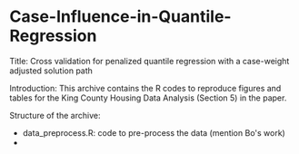 # Case-Influence-in-Quantile-Regression

Title: 
Cross validation for penalized quantile regression with a case-weight adjusted solution path

Introduction:
This archive contains the R codes to reproduce figures and tables for the King County Housing Data Analysis (Section 5) in the paper.

Structure of the archive:
- data_preprocess.R: code to pre-process the data (mention Bo's work)
- 

